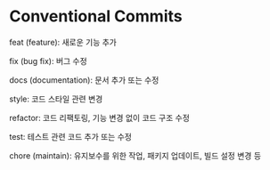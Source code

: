 # Conventional Commits
feat (feature): 새로운 기능 추가

fix (bug fix): 버그 수정

docs (documentation): 문서 추가 또는 수정

style: 코드 스타일 관련 변경

refactor: 코드 리팩토링, 기능 변경 없이 코드 구조 수정

test: 테스트 관련 코드 추가 또는 수정

chore (maintain): 유지보수를 위한 작업, 패키지 업데이트, 빌드 설정 변경 등
